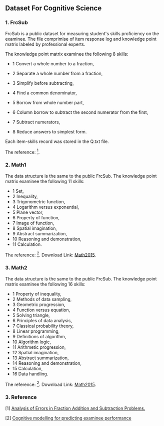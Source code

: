 ## Dataset For Cognitive Science

### 1. FrcSub
FrcSub is a public dataset for measuring student's skills proficiency on the examinee.
The file comprimise of item response log and knowledge point matrix labeled by professional experts.

The knowledge point matrix examinee the following 8 skills:
* 1	Convert a whole number to a fraction,

* 2	Separate a whole number from a fraction,

* 3	Simplify before subtracting,

* 4	Find a common denominator,

* 5	Borrow from whole number part,

* 6	Column borrow to subtract the second numerator from the first,

* 7	Subtract numerators,

* 8	Reduce answers to simplest form.

Each item-skills record was stored in the Q.txt file.

The reference: [<sup>1</sup>](#refer-anchor1). 

### 2. Math1
The data structure is the same to the public FrcSub. The knowledge point matrix examinee the following 11 skills:

* 1	Set,
* 2	Inequality,
* 3	Trigonometric function,
* 4	Logarithm versus exponential,
* 5	Plane vector,
* 6	Property of function,
* 7	Image of function,
* 8	Spatial imagination,
* 9	Abstract summarization,
* 10	Reasoning and demonstration,
* 11	Calculation.

The reference: [<sup>2</sup>](#refer-anchor2).
Download Link: [Math2015](http://staff.ustc.edu.cn/%7Eqiliuql/data/math2015.rar.).

### 3. Math2
The data structure is the same to the public FrcSub. The knowledge point matrix examinee the following 16 skills:
* 1	Property of inequality,
* 2	Methods of data sampling,
* 3	Geometric progression,
* 4	Function versus equation,
* 5	Solving triangle,
* 6	Principles of data analysis,
* 7	Classical probability theory,
* 8	Linear programming,
* 9	Definitions of algorithm,
* 10	Algorithm logic,
* 11	Arithmetic progression,
* 12	Spatial imagination,
* 13	Abstract summarization,
* 14	Reasoning and demonstration,
* 15	Calculation,
* 16	Data handling.

The reference: [<sup>2</sup>](#refer-anchor2).
Download Link: [Math2015](http://staff.ustc.edu.cn/%7Eqiliuql/data/math2015.rar.).

  




### 3. Reference

<div id="refer-anchor1"></div>

[1] [Analysis of Errors in Fraction Addition and Subtraction Problems.](https://eric.ed.gov/?id=ED257665)

<div id="refer-anchor2"></div>

[2] [Cognitive modelling for predicting examinee performance](https://www.aaai.org/ocs/index.php/IJCAI/IJCAI15/paper/viewPaper/11121)



   

    


